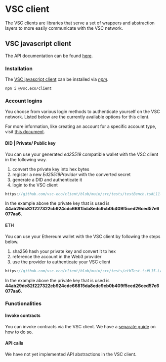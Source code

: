 # VSC client

The VSC clients are libraries that serve a set of wrappers and abstraction layers to more easily communicate with the VSC network.

## VSC javascript client

The API documentation can be found [here](https://vsc-eco.github.io/client/).

### Installation

The [VSC javascript client](https://github.com/vsc-eco/client) can be installed via [_npm_](https://www.npmjs.com/package/@vsc.eco/client).

`npm i @vsc.eco/client`

### Account logins

You choose from various login methods to authenticate yourself on the VSC network. Listed below are the currently available options for this client.

For more information, like creating an account for a specific account type, visit [this document](../references/account-types.md).

#### DID | Private/ Public key

You can use your generated _ed25519_ compatible wallet with the VSC client in the following way.

1. convert the private key into hex bytes
2. register a new _Ed25519Provider_ with the converted secret
3. generate a DID and authenticate it
4. login to the VSC client

```js reference
https://github.com/vsc-eco/client/blob/main/src/tests/testBench.ts#L11-L20
```

In the example above the private key that is used is **44ab29dc82f227322cb924cdc66815da8edc9cb0b409f5ced26ced57e6077aa6**.

#### ETH

You can use your Ethereum wallet with the VSC client by following the steps below.

1. sha256 hash your private key and convert it to hex
2. reference the account in the Web3 provider
3. use the provider to authenticate your VSC client

```js reference
https://github.com/vsc-eco/client/blob/main/src/tests/ethTest.ts#L15-L46
```

In the example above the private key that is used is **44ab29dc82f227322cb924cdc66815da8edc9cb0b409f5ced26ced57e6077aa6**.

### Functionalities

#### Invoke contracts

You can invoke contracts via the VSC client. We have a [separate guide](../tutorials/invoke-contract.md) on how to do so.

#### API calls

We have not yet implemented API abstractions in the VSC client.  

